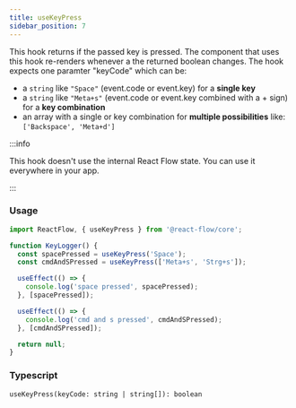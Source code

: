 ```yaml
---
title: useKeyPress
sidebar_position: 7
---
```


This hook returns if the passed key is pressed. The component that uses this hook re-renders whenever a the returned boolean changes. The hook expects one paramter "keyCode" which can be:

- a `string` like `"Space"` (event.code or event.key) for a **single key**
- a `string` like `"Meta+s"` (event.code or event.key combined with a + sign) for a **key combination**
- an array with a single or key combination for **multiple possibilities** like: `['Backspace', 'Meta+d']`

:::info

This hook doesn't use the internal React Flow state. You can use it everywhere in your app.

:::

### Usage

```javascript
import ReactFlow, { useKeyPress } from '@react-flow/core';

function KeyLogger() {
  const spacePressed = useKeyPress('Space');
  const cmdAndSPressed = useKeyPress(['Meta+s', 'Strg+s']);

  useEffect(() => {
    console.log('space pressed', spacePressed);
  }, [spacePressed]);

  useEffect(() => {
    console.log('cmd and s pressed', cmdAndSPressed);
  }, [cmdAndSPressed]);

  return null;
}
```

### Typescript

`useKeyPress(keyCode: string | string[]): boolean`
